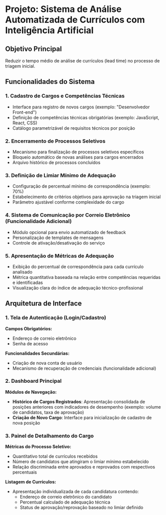 # Projeto: Sistema de Análise Automatizada de Currículos com Inteligência Artificial

## Objetivo Principal

Reduzir o tempo médio de análise de currículos (lead time) no processo de triagem inicial.

## Funcionalidades do Sistema

### 1. Cadastro de Cargos e Competências Técnicas
- Interface para registro de novos cargos (exemplo: "Desenvolvedor Front-end")
- Definição de competências técnicas obrigatórias (exemplo: JavaScript, React, CSS)
- Catálogo parametrizável de requisitos técnicos por posição

### 2. Encerramento de Processos Seletivos
- Mecanismo para finalização de processos seletivos específicos
- Bloqueio automático de novas análises para cargos encerrados
- Arquivo histórico de processos concluídos

### 3. Definição de Limiar Mínimo de Adequação
- Configuração de percentual mínimo de correspondência (exemplo: 70%)
- Estabelecimento de critérios objetivos para aprovação na triagem inicial
- Parâmetro ajustável conforme complexidade do cargo

### 4. Sistema de Comunicação por Correio Eletrônico (Funcionalidade Adicional)
- Módulo opcional para envio automatizado de feedback
- Personalização de templates de mensagens
- Controle de ativação/desativação do serviço

### 5. Apresentação de Métricas de Adequação
- Exibição do percentual de correspondência para cada currículo analisado
- Métrica quantitativa baseada na relação entre competências requeridas e identificadas
- Visualização clara do índice de adequação técnico-profissional

## Arquitetura de Interface

### 1. Tela de Autenticação (Login/Cadastro)

**Campos Obrigatórios:**
- Endereço de correio eletrônico
- Senha de acesso

**Funcionalidades Secundárias:**
- Criação de nova conta de usuário
- Mecanismo de recuperação de credenciais (funcionalidade adicional)

### 2. Dashboard Principal

**Módulos de Navegação:**
- **Histórico de Cargos Registrados**: Apresentação consolidada de posições anteriores com indicadores de desempenho (exemplo: volume de candidatos, taxa de aprovação)
- **Criação de Novo Cargo**: Interface para inicialização de cadastro de nova posição

### 3. Painel de Detalhamento do Cargo

**Métricas do Processo Seletivo:**
- Quantitativo total de currículos recebidos
- Número de candidatos que atingiram o limiar mínimo estabelecido
- Relação discriminada entre aprovados e reprovados com respectivos percentuais

**Listagem de Currículos:**
- Apresentação individualizada de cada candidatura contendo:
  - Endereço de correio eletrônico do candidato
  - Percentual calculado de adequação técnica
  - Status de aprovação/reprovação baseado no limiar definido

